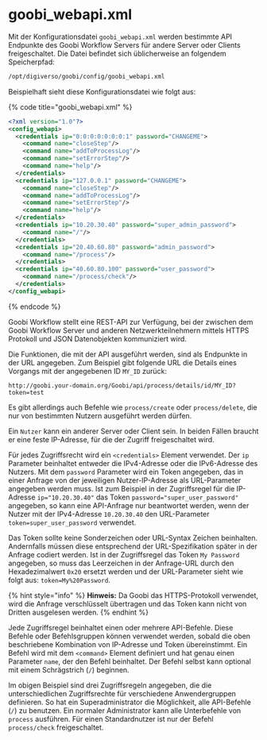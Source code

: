 # goobi_webapi.xml

Mit der Konfigurationsdatei `goobi_webapi.xml` werden bestimmte API Endpunkte des Goobi Workflow Servers für andere Server oder Clients freigeschaltet. Die Datei befindet sich üblicherweise an folgendem Speicherpfad:

```bash
/opt/digiverso/goobi/config/goobi_webapi.xml
```

Beispielhaft sieht diese Konfigurationsdatei wie folgt aus:

{% code title="goobi_webapi.xml" %}
```xml
<?xml version="1.0"?>
<config_webapi>
  <credentials ip="0:0:0:0:0:0:0:1" password="CHANGEME">
    <command name="closeStep"/>
    <command name="addToProcessLog"/>
    <command name="setErrorStep"/>
    <command name="help"/>
  </credentials>
  <credentials ip="127.0.0.1" password="CHANGEME">
    <command name="closeStep"/>
    <command name="addToProcessLog"/>
    <command name="setErrorStep"/>
    <command name="help"/>
  </credentials>
  <credentials ip="10.20.30.40" password="super_admin_password">
    <command name="/"/>
  </credentials>
  <credentials ip="20.40.60.80" password="admin_password">
    <command name="/process"/>
  </credentials>
  <credentials ip="40.60.80.100" password="user_password">
    <command name="/process/check"/>
  </credentials>
</config_webapi>
```
{% endcode %}

Goobi Workflow stellt eine REST-API zur Verfügung, bei der zwischen dem Goobi Workflow Server und anderen Netzwerkteilnehmern mittels HTTPS Protokoll und JSON Datenobjekten kommuniziert wird.

Die Funktionen, die mit der API ausgeführt werden, sind als Endpunkte in der URL angegeben. Zum Beispiel gibt folgende URL die Details eines Vorgangs mit der angegebenen ID `MY_ID` zurück:

```text
http://goobi.your-domain.org/Goobi/api/process/details/id/MY_ID?token=test
```

Es gibt allerdings auch Befehle wie `process/create` oder `process/delete`, die nur von bestimmten Nutzern ausgeführt werden dürfen.

Ein `Nutzer` kann ein anderer Server oder Client sein. In beiden Fällen braucht er eine feste IP-Adresse, für die der Zugriff freigeschaltet wird.

Für jedes Zugriffsrecht wird ein `<credentials>` Element verwendet. Der `ip` Parameter beinhaltet entweder die IPv4-Adresse oder die IPv6-Adresse des Nutzers. Mit dem `password` Parameter wird ein Token angegeben, das in einer Anfrage von der jeweiligen Nutzer-IP-Adresse als URL-Parameter angegeben werden muss. Ist zum Beispiel in der Zugriffsregel für die IP-Adresse `ip="10.20.30.40"` das Token `password="super_user_password"` angegeben, so kann eine API-Anfrage nur beantwortet werden, wenn der Nutzer mit der IPv4-Adresse `10.20.30.40` den URL-Parameter `token=super_user_password` verwendet.

Das Token sollte keine Sonderzeichen oder URL-Syntax Zeichen beinhalten. Andernfalls müssen diese entsprechend der URL-Spezifikation später in der Anfrage codiert werden. Ist in der Zugriffsregel das Token `My Password` angegeben, so muss das Leerzeichen in der Anfrage-URL durch den Hexadezimalwert `0x20` ersetzt werden und der URL-Parameter sieht wie folgt aus: `token=My%20Password`.

{% hint style="info" %}
**Hinweis:** Da Goobi das HTTPS-Protokoll verwendet, wird die Anfrage verschlüsselt übertragen und das Token kann nicht von Dritten ausgelesen werden.
{% endhint %}

Jede Zugriffsregel beinhaltet einen oder mehrere API-Befehle. Diese Befehle oder Befehlsgruppen können verwendet werden, sobald die oben beschriebene Kombination von IP-Adresse und Token übereinstimmt. Ein Befehl wird mit dem `<command>` Element definiert und hat genau einen Parameter `name`, der den Befehl beinhaltet. Der Befehl selbst kann optional mit einem Schrägstrich (`/`) beginnen.

Im obigen Beispiel sind drei Zugriffsregeln angegeben, die die unterschiedlichen Zugriffsrechte für verschiedene Anwendergruppen definieren. So hat ein Superadministrator die Möglichkeit, alle API-Befehle (`/`) zu benutzen. Ein normaler Administrator kann alle Unterbefehle von `process` ausführen. Für einen Standardnutzer ist nur der Befehl `process/check` freigeschaltet.